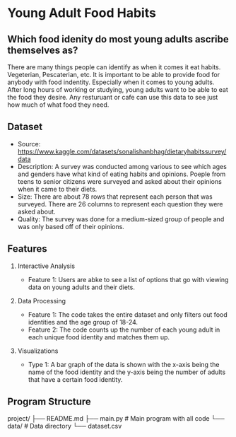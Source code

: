 # Young Adult Food Habits 

## Which food idenity do most young adults ascribe themselves as?
There are many things people can identify as when it comes it eat habits. Vegeterian, Pescaterian, etc. It is important to be able to provide food for anybody with food indentity. Especially when it comes to young adults. After long hours of working or studying, young adults want to be able to eat the food they desire. Any resturuant or cafe can use this data to see just how much of what food they need.

## Dataset
- Source: https://www.kaggle.com/datasets/sonalishanbhag/dietaryhabitssurvey/data
- Description: A survey was conducted among various to see which ages and genders have what kind of eating habits and opinions. Poeple from teens to senior citizens were surveyed and asked about their opinions when it came to their diets.
- Size: There are about 78 rows that represent each person that was surveyed. There are 26 columns to represent each question they were asked about.
- Quality: The survey was done for a medium-sized group of people and was only based off of their opinions.

## Features
1. Interactive Analysis
   - Feature 1: Users are abke to see a list of options that go with viewing data on young adults and their diets.
   
2. Data Processing
   - Feature 1: The code takes the entire dataset and only filters out food identities and the age group of 18-24.
   - Feature 2: The code counts up the number of each young adult in each unique food identity and matches them up.

3. Visualizations
   - Type 1: A bar graph of the data is shown with the x-axis being the name of the food identity and the y-axis being the number of adults that have a certain food identity.

## Program Structure
project/
├── README.md
├── main.py        # Main program with all code
└── data/          # Data directory
    └── dataset.csv


